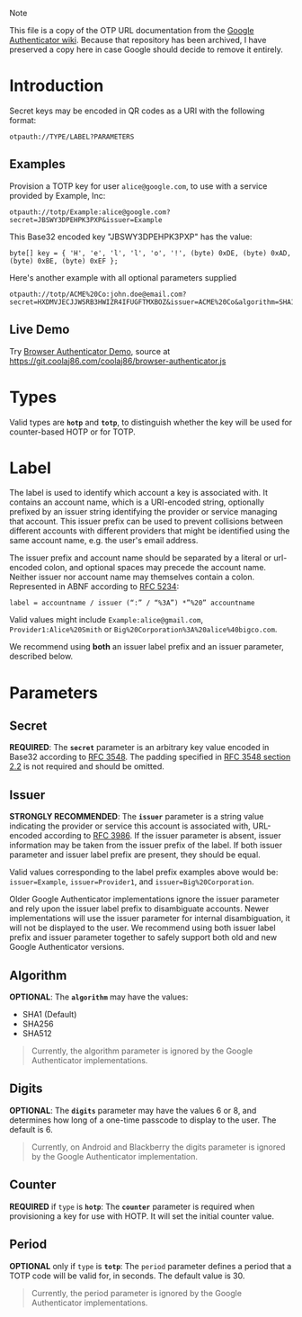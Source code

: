 > [!NOTE]
> This file is a copy of the OTP URL documentation from the [Google Authenticator wiki][wd].
> Because that repository has been archived, I have preserved a copy here in
> case Google should decide to remove it entirely.

[wd]: https://github.com/google/google-authenticator/wiki/Key-Uri-Format


Introduction
============

Secret keys may be encoded in QR codes as a URI with the following format:

```
otpauth://TYPE/LABEL?PARAMETERS
```

Examples
--------

Provision a TOTP key for user `alice@google.com`, to use with a service provided by Example, Inc:

```
otpauth://totp/Example:alice@google.com?secret=JBSWY3DPEHPK3PXP&issuer=Example
```

This Base32 encoded key "JBSWY3DPEHPK3PXP" has the value:

```
byte[] key = { 'H', 'e', 'l', 'l', 'o', '!', (byte) 0xDE, (byte) 0xAD, (byte) 0xBE, (byte) 0xEF };
```

Here's another example with all optional parameters supplied

```
otpauth://totp/ACME%20Co:john.doe@email.com?secret=HXDMVJECJJWSRB3HWIZR4IFUGFTMXBOZ&issuer=ACME%20Co&algorithm=SHA1&digits=6&period=30
```

Live Demo
---------

Try [Browser Authenticator Demo](https://authenticator.ppl.family/), source at <https://git.coolaj86.com/coolaj86/browser-authenticator.js>

Types
=====

Valid types are **`hotp`** and **`totp`**, to distinguish whether the key will be used
for counter-based HOTP or for TOTP.

Label
=====

The label is used to identify which account a key is associated with. It contains an account
name, which is a URI-encoded string, optionally prefixed by an issuer string identifying
the provider or service managing that account. This issuer prefix can be used to prevent
collisions between different accounts with different providers that might be identified
using the same account name, e.g. the user's email address.

The issuer prefix and account name should be separated by a literal or url-encoded colon,
and optional spaces may precede the account name. Neither issuer nor account name may
themselves contain a colon. Represented in ABNF according to [RFC 5234](http://tools.ietf.org/html/rfc5234):

```
label = accountname / issuer (“:” / “%3A”) *”%20” accountname
```

Valid values might include `Example:alice@gmail.com`, `Provider1:Alice%20Smith` or
`Big%20Corporation%3A%20alice%40bigco.com`.

We recommend using **both** an issuer label prefix and an issuer parameter, described below.

Parameters
==========

Secret
------

**REQUIRED**: The **`secret`** parameter is an arbitrary key value encoded in Base32
according to [RFC 3548](http://tools.ietf.org/html/rfc3548). The padding specified
in [RFC 3548 section 2.2](https://tools.ietf.org/html/rfc3548#section-2.2) is not
required and should be omitted.

Issuer
------

**STRONGLY RECOMMENDED**: The **`issuer`** parameter is a string value indicating
the provider or service this account is associated with, URL-encoded according to
[RFC 3986](http://tools.ietf.org/html/rfc3986). If the issuer parameter is absent,
issuer information may be taken from the issuer prefix of the label. If both issuer
parameter and issuer label prefix are present, they should be equal.

Valid values corresponding to the label prefix examples above would be: `issuer=Example`,
`issuer=Provider1`, and `issuer=Big%20Corporation`.

Older Google Authenticator implementations ignore the issuer parameter and rely upon
the issuer label prefix to disambiguate accounts. Newer implementations will use the
issuer parameter for internal disambiguation, it will not be displayed to the user.
We recommend using both issuer label prefix and issuer parameter together to safely
support both old and new Google Authenticator versions.

Algorithm
---------

**OPTIONAL**: The **`algorithm`**  may have the values:

* SHA1 (Default)
* SHA256
* SHA512

> Currently, the algorithm parameter is ignored by the Google Authenticator implementations.

Digits
------

**OPTIONAL**: The **`digits`** parameter may have the values 6 or 8, and determines how
long of a one-time passcode to display to the user. The default is 6.

> Currently, on Android and Blackberry the digits parameter is ignored by the Google Authenticator implementation.

Counter
-------

**REQUIRED** if `type` is **`hotp`**: The **`counter`** parameter is required when provisioning
a key for use with HOTP. It will set the initial counter value.

Period
------

**OPTIONAL** only if `type` is **`totp`**: The `period` parameter defines a period that a
TOTP code will be valid for, in seconds. The default value is 30.

> Currently, the period parameter is ignored by the Google Authenticator implementations.
